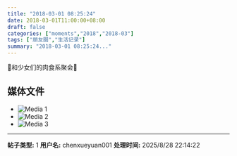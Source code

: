 ```yaml
---
title: "2018-03-01 08:25:24"
date: 2018-03-01T11:00:00+08:00
draft: false
categories: ["moments","2018","2018-03"]
tags: ["朋友圈","生活记录"]
summary: "2018-03-01 08:25:24..."
---
```


🍖和少女们的肉食系聚会🍖

## 媒体文件

- ![Media 1](/Moments/photos/2018-03-01/201803010825240.jpg)
- ![Media 2](/Moments/photos/2018-03-01/201803010825241.jpg)
- ![Media 3](/Moments/photos/2018-03-01/201803010825242.jpg)

---

**帖子类型:** 1
**用户名:** chenxueyuan001
**处理时间:** 2025/8/28 22:14:22